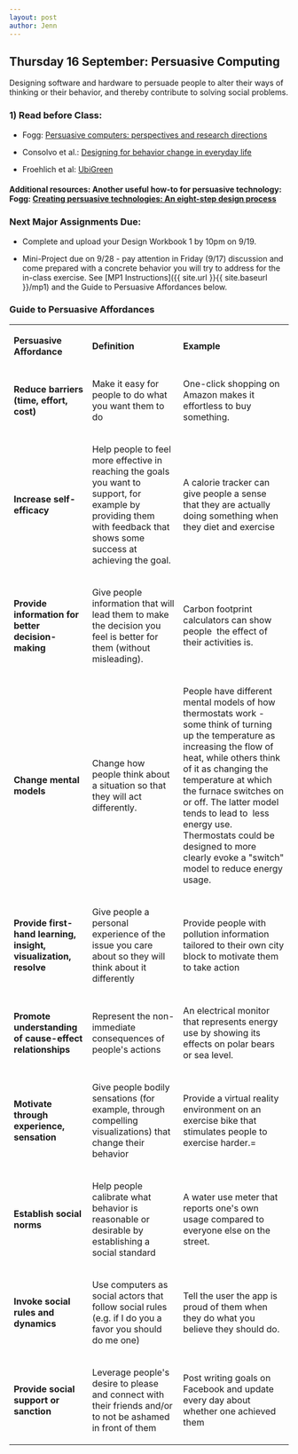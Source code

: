 ```yaml
--- 
layout: post
author: Jenn
---
```


## Thursday 16 September: Persuasive Computing

Designing software and hardware to persuade people to alter their ways of thinking or their behavior, and thereby contribute to solving social problems.

### 1) Read before Class:

-   Fogg: [Persuasive computers: perspectives and research directions](http://dx.doi.org/10.1145/274644.274677)

-   Consolvo et al.: [Designing for behavior change in everyday life](http://www.pensivepuffin.comwww.pensivepuffin.com/dwmcphd/papers/Consolvo.et.al.IEEEComputer.preprint.pdf)

-   Froehlich et al: [UbiGreen](https://dl.acm.org/doi/10.1145/1518701.1518861)


#### Additional resources: Another useful how-to for persuasive technology: Fogg: [Creating persuasive technologies: An eight-step design process](https://doi.org/10.1145/1541948.1542005)

### Next Major Assignments Due:

-   Complete and upload your Design Workbook 1 by 10pm on 9/19.

-   Mini-Project due on 9/28 - pay attention in Friday (9/17) discussion and come prepared with a concrete behavior you will try to address for the in-class exercise. See [MP1 Instructions]({{ site.url }}{{ site.baseurl }}/mp1)  and the Guide to Persuasive Affordances below.


### Guide to Persuasive Affordances

<p><p><a href="https://canvas.cornell.edu/courses/33335/files/4258533?wrap=1"></a></p>
<table>
<tbody>
<tr>
<td>
<p><strong>Persuasive Affordance</strong></p>
</td>
<td>
<p><strong>Definition</strong></p>
</td>
<td>
<p><strong>Example</strong></p>
</td>
</tr>
<tr>
<td>
<p><strong>Reduce barriers (time, effort, cost)</strong></p>
</td>
<td>
<p>Make it easy for people to do what you want them to do</p>
</td>
<td>
<p>One-click shopping on Amazon makes it effortless to buy something.</p>
</td>
</tr>
<tr>
<td>
<p><strong>Increase self-efficacy</strong></p>
</td>
<td>
<p>Help people to feel more effective in reaching the goals you want to support, for example by providing them with feedback that shows some success at achieving the goal.</p>
</td>
<td>
<p>A calorie tracker can give people a sense that they are actually doing something when they diet and exercise</p>
</td>
</tr>
<tr>
<td>
<p><strong>Provide information for better decision-making</strong></p>
</td>
<td>
<p>Give people information that will lead them to make the decision you feel is better for them (without misleading).</p>
</td>
<td>
<p>Carbon footprint calculators can show people&nbsp; the effect of their activities is.</p>
</td>
</tr>
<tr>
<td>
<p><strong>Change mental models</strong></p>
</td>
<td>
<p>Change how people think about a situation so that they will act differently.</p>
</td>
<td>
<p>People have different mental models of how thermostats work - some think of turning up the temperature as increasing the flow of heat, while others think of it as changing the temperature at which the furnace switches on or off. The latter model tends to lead to&nbsp; less energy use.&nbsp; Thermostats could be designed to more clearly evoke a "switch" model to reduce energy usage.</p>
</td>
</tr>
<tr>
<td>
<p><strong>Provide first-hand learning, insight, visualization, resolve</strong></p>
</td>
<td>
<p>Give people a personal experience of the issue you care about so they will think about it differently</p>
</td>
<td>
<p>Provide people with pollution information tailored to their own city block to motivate them to take action</p>
</td>
</tr>
<tr>
<td>
<p><strong>Promote understanding of cause-effect relationships</strong></p>
</td>
<td>
<p>Represent the non-immediate consequences of people's actions</p>
</td>
<td>
<p>An electrical monitor that represents energy use by showing its effects on polar bears or sea level.</p>
</td>
</tr>
<tr>
<td>
<p><strong>Motivate through experience, sensation</strong></p>
</td>
<td>
<p>Give people bodily sensations (for example, through compelling visualizations) that change their behavior</p>
</td>
<td>
<p>Provide a virtual reality environment on an exercise bike that stimulates people to exercise harder.=</p>
</td>
</tr>
<tr>
<td>
<p><strong>Establish social norms</strong></p>
</td>
<td>
<p>Help people calibrate what behavior is reasonable or desirable by establishing a social standard</p>
</td>
<td>
<p>A water use meter that reports one's own usage compared to everyone else on the street.</p>
</td>
</tr>
<tr>
<td>
<p><strong>Invoke social rules and dynamics</strong></p>
</td>
<td>
<p>Use computers as social actors that follow social rules (e.g. if I do you a favor you should do me one)</p>
</td>
<td>
<p>Tell the user the app is proud of them when they do what you believe they should do.</p>
</td>
</tr>
<tr>
<td>
<p><strong>Provide social support or sanction</strong></p>
</td>
<td>
<p>Leverage people's desire to please and connect with their friends and/or to not be ashamed in front of them</p>
</td>
<td>
<p>Post writing goals on Facebook and update every day about whether one achieved them</p>
</td>
</tr>

</tbody></table><br></p>